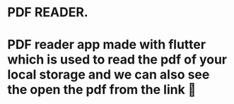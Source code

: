 # PDF READER.

# PDF reader app made with flutter which is used to read the pdf of your local storage and we can also see the open the pdf from the link 🔗 
